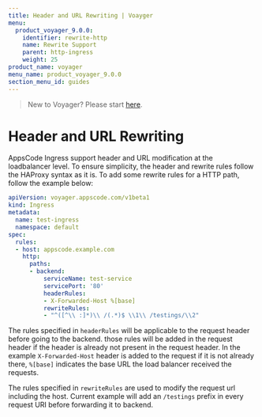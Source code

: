 ```yaml
---
title: Header and URL Rewriting | Voayger
menu:
  product_voyager_9.0.0:
    identifier: rewrite-http
    name: Rewrite Support
    parent: http-ingress
    weight: 25
product_name: voyager
menu_name: product_voyager_9.0.0
section_menu_id: guides
---
```

> New to Voyager? Please start [here](/docs/concepts/overview.md).

# Header and URL Rewriting

AppsCode Ingress support header and URL modification at the loadbalancer level. To ensure simplicity,
the header and rewrite rules follow the HAProxy syntax as it is. To add some rewrite rules for a HTTP path, follow the example below:

```yaml
apiVersion: voyager.appscode.com/v1beta1
kind: Ingress
metadata:
  name: test-ingress
  namespace: default
spec:
  rules:
  - host: appscode.example.com
    http:
      paths:
      - backend:
          serviceName: test-service
          servicePort: '80'
          headerRules:
          - X-Forwarded-Host %[base]
          rewriteRules:
          - "^([^\\ :]*)\\ /(.*)$ \\1\\ /testings/\\2"
```
The rules specified in `headerRules` will be applicable to the request header before going to the backend.
those rules will be added in the request header if the header is already not present in the request header.
In the example `X-Forwarded-Host` header is added to the request if it is not already there, `%[base]` indicates
the base URL the load balancer received the requests.

The rules specified in `rewriteRules` are used to modify the request url including the host. Current example
will add an `/testings` prefix in every request URI before forwarding it to backend.
